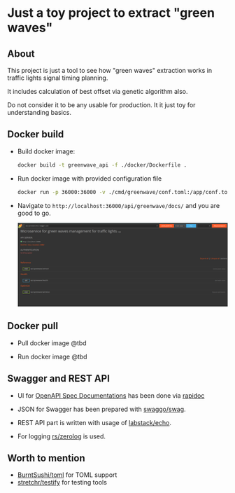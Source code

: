 # Just a toy project to extract "green waves"

## About
This project is just a tool to see how "green waves" extraction works in traffic lights signal timing planning.

It includes calculation of best offset via genetic algorithm also.

Do not consider it to be any usable for production. It it just toy for understanding basics.

## Docker build
* Build docker image:
    ```bash
    docker build -t greenwave_api -f ./docker/Dockerfile .
    ```

* Run docker image with provided configuration file
    ```bash
    docker run -p 36000:36000 -v ./cmd/greenwave/conf.toml:/app/conf.toml greenwave_api --conf conf.toml
    ```

* Navigate to `http://localhost:36000/api/greenwave/docs/` and you are good to go.

    <img src="./images/screen0.png" width="720" title="Swagger documentation">

## Docker pull
* Pull docker image
@tbd

* Run docker image
@tbd

## Swagger and REST API

* UI for [OpenAPI Spec Documentations](https://swagger.io/specification/) has been done via [rapidoc](https://rapidocweb.com/)

* JSON for Swagger has been prepared with [swaggo/swag](https://github.com/swaggo/swag).

* REST API part is written with usage of [labstack/echo](https://echo.labstack.com/).

* For logging [rs/zerolog](https://github.com/rs/zerolog) is used.

## Worth to mention

* [BurntSushi/toml](https://github.com/BurntSushi/toml) for TOML support
* [stretchr/testify](https://github.com/stretchr/testify) for testing tools
